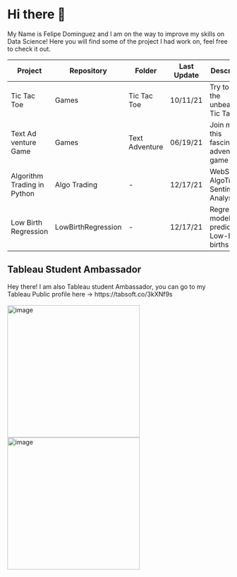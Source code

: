 <h1> Hi there 👋</h1>

My Name is Felipe Dominguez and I am on the way to improve my skills on Data Science! 
Here you will find some of the project I had work on, feel free to check it out.
<br>

|          Project             |      Repository     |      Folder      |  Last Update  |               Description                   |
|------------------------------|    -------------    |   -------------  | ------------- |      ------------------------------         |
|        Tic Tac Toe           |        Games        | Tic Tac Toe      |   10/11/21    |   Try to beat the unbeatable Tic Tac Toe    |
|    Text Ad venture Game      |        Games        | Text Adventure   |   06/19/21    | Join me in this fascinating adventure game  |
| Algorithm Trading in Python  |    Algo Trading     |       -          |   12/17/21    | WebScrap, AlgoTrading, Sentimental Analysis | 
|    Low Birth Regression      | LowBirthRegression  |       -          |   12/17/21    | Regression model to predict Low-Birth births|


<h2> Tableau Student Ambassador </h2>
Hey there! I am also Tableau student Ambassador, you can go to my Tableau Public profile here -> https://tabsoft.co/3kXNf9s
<br><br>

  
 <img width="300" alt="image" src="https://user-images.githubusercontent.com/54413094/146497110-48d2cb4f-f42d-4254-a512-5f7a2be57e33.png"> 
 <img width="300" alt="image" src="https://user-images.githubusercontent.com/54413094/146497366-232cbbd8-1285-4f03-9fec-18cb96d89205.png">




<!--
**fa-dominguez/fa-dominguez** is a ✨ _special_ ✨ repository because its `README.md` (this file) appears on your GitHub profile.

Here are some ideas to get you started:

- 🔭 I’m currently working on ...
- 🌱 I’m currently learning ...
- 👯 I’m looking to collaborate on ...
- 🤔 I’m looking for help with ...
- 💬 Ask me about ...
- 📫 How to reach me: ...
- 😄 Pronouns: ...
- ⚡ Fun fact: ...
-->
